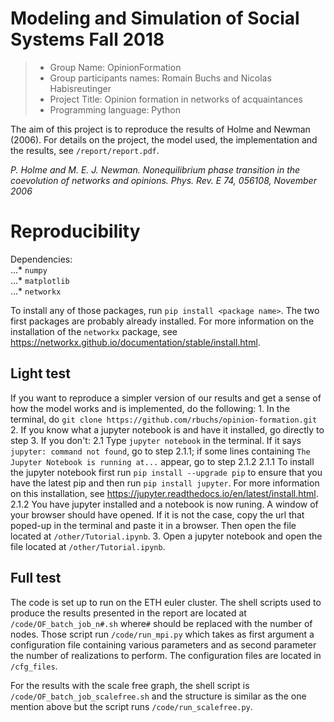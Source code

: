 # Modeling and Simulation of Social Systems Fall 2018

> * Group Name: OpinionFormation
> * Group participants names: Romain Buchs and Nicolas Habisreutinger
> * Project Title: Opinion formation in networks of acquaintances
> * Programming language: Python

The aim of this project is to reproduce the results of Holme and Newman (2006). For details on the project, the model used, the implementation and the results, see `/report/report.pdf`.

*P. Holme and M. E. J. Newman. Nonequilibrium phase transition in the coevolution of networks and opinions. Phys. Rev. E 74, 056108, November 2006*

# Reproducibility

Dependencies: <br>
...* `numpy` <br>
...* `matplotlib` <br>
...* `networkx` <br>

To install any of those packages, run `pip install <package name>`. The two first packages are probably already installed. For more information on the installation of the `networkx` package, see https://networkx.github.io/documentation/stable/install.html.

## Light test

If you want to reproduce a simpler version of our results and get a sense of how the model works and is implemented, do the following:
    1. In the terminal, do `git clone https://github.com/rbuchs/opinion-formation.git`
    2. If you know what a jupyter notebook is and have it installed, go directly to step 3. If you don't: 
        2.1 Type `jupyter notebook` in the terminal. If it says `jupyter: command not found`, go to step 2.1.1; if some lines containing `The Jupyter Notebook is running at...` appear, go to step 2.1.2
            2.1.1 To install the jupyter notebook first run `pip install --upgrade pip` to ensure that you have the latest pip and then run `pip install jupyter`. For more information on this installation, see https://jupyter.readthedocs.io/en/latest/install.html.
            2.1.2 You have jupyter installed and a notebook is now runing. A window of your browser should have opened. If it is not the case, copy the url that poped-up in the terminal and paste it in a browser. Then open the file located at `/other/Tutorial.ipynb`. 
    3. Open a jupyter notebook and open the file located at `/other/Tutorial.ipynb`.

## Full test

The code is set up to run on the ETH euler cluster. The shell scripts used to produce the results presented in the report are located at `/code/OF_batch_job_n#.sh` where`#` should be replaced with the number of nodes. Those script run `/code/run_mpi.py` which takes as first argument a configuration file containing various parameters and as second parameter the number of realizations to perform. The configuration files are located in `/cfg_files`. 

For the results with the scale free graph, the shell script is `/code/OF_batch_job_scalefree.sh` and the structure is similar as the one mention above but the script runs `/code/run_scalefree.py`.
